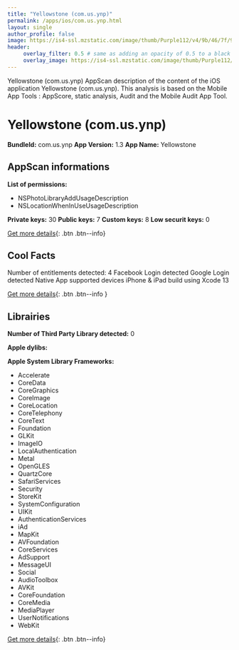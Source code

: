 ```yaml
---
title: "Yellowstone (com.us.ynp)"
permalink: /apps/ios/com.us.ynp.html
layout: single
author_profile: false
image: https://is4-ssl.mzstatic.com/image/thumb/Purple112/v4/9b/46/7f/9b467f62-7575-3934-efec-5c1cfbd5d920/AppIcon-Yellow-1x_U007emarketing-0-7-0-85-220.png/512x512bb.jpg
header: 
     overlay_filter: 0.5 # same as adding an opacity of 0.5 to a black background
     overlay_image: https://is4-ssl.mzstatic.com/image/thumb/Purple112/v4/9b/46/7f/9b467f62-7575-3934-efec-5c1cfbd5d920/AppIcon-Yellow-1x_U007emarketing-0-7-0-85-220.png/512x512bb.jpg
---
```

Yellowstone (com.us.ynp) AppScan description of the content of the iOS application Yellowstone (com.us.ynp). This analysis is based on the Mobile App Tools : AppScore, static analysis, Audit and the Mobile Audit App Tool.

# Yellowstone (com.us.ynp)

**BundleId:** com.us.ynp
**App Version:** 1.3
**App Name:** Yellowstone


## AppScan informations 

**List of permissions:** 
- NSPhotoLibraryAddUsageDescription
- NSLocationWhenInUseUsageDescription
  
  
**Private keys:** 30
**Public keys:** 7
**Custom keys:** 8
**Low securit keys:** 0
  
[Get more details](/pricing.html){: .btn .btn--info}

## Cool Facts

Number of entitlements detected: 4
Facebook Login detected
Google Login detected
Native App
supported devices iPhone & iPad
build using Xcode 13
  
[Get more details](/pricing.html){: .btn .btn--info }

## Librairies 
**Number of Third Party Library detected:** 0


**Apple dylibs:**


**Apple System Library Frameworks:**
- Accelerate
- CoreData
- CoreGraphics
- CoreImage
- CoreLocation
- CoreTelephony
- CoreText
- Foundation
- GLKit
- ImageIO
- LocalAuthentication
- Metal
- OpenGLES
- QuartzCore
- SafariServices
- Security
- StoreKit
- SystemConfiguration
- UIKit
- AuthenticationServices
- iAd
- MapKit
- AVFoundation
- CoreServices
- AdSupport
- MessageUI
- Social
- AudioToolbox
- AVKit
- CoreFoundation
- CoreMedia
- MediaPlayer
- UserNotifications
- WebKit


  
[Get more details](/pricing.html){: .btn .btn--info}

